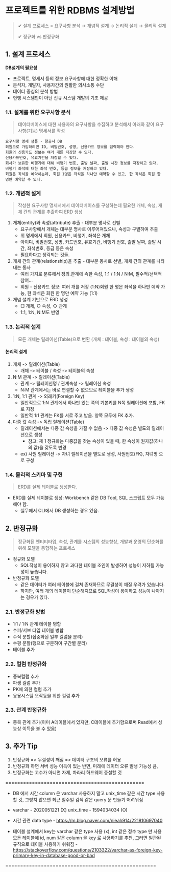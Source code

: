 # 프로젝트를 위한 RDBMS 설계방법

> ✔ 설계 프로세스 = 요구사항 분석 → 개념적 설계 → 논리적 설계 → 물리적 설계
>
> ✔ 정규화 vs 반정규화



## 1. 설계 프로세스

**DB설계의 필요성**

- 프로젝트, 명세서 등의 정보 요구사항에 대한 정확한 이해
- 분석자, 개발자, 사용자간의 원활한 의사소통 수단
- 데이터 중심의 분석 방법
- 현행 시스템만이 아닌 신규 시스템 개발의 기초 제공

### 1.1. 설계를 위한 요구사항 분석

> 데이터베이스에 대한 사용자의 요구사항을 수집하고 분석해서 아래와 같이 요구사항(기능) 명세서를 작성

```
요구사항 명세 샘플 - 항공사 DB
회원으로 가입하려면 ID, 비밀번호, 성명, 신용카드 정보를 입력해야 한다.
회원의 신용카드 정보는 여러 개를 저장할 수 있다.
신용카드번호, 유효기간을 저장할 수 있다.
회사가 보유한 비행기에 대해 비행기 번호, 출발 날짜, 출발 시간 정보를 저장하고 있다.
비행기 좌석에 대한 좌석 번호, 등급 정보를 저장하고 있다.
회원은 좌석을 예약하는데, 회원 1명은 좌석을 하나만 예약할 수 있고, 한 좌석은 회원 한 명만 예약할 수 있다.
```

### 1.2. 개념적 설계

> 작성한 요구사항 명세서에서 데이터베이스를 구성하는데 필요한 개체, 속성, 개체 간의 관계를 추출하여 ERD 생성

1. 개체(entity)와 속성(attribute) 추출 - 대부분 명사로 선별
   - 요구사항에서 개체는 대부분 명사로 이루어져있으나, 속성과 구별하여 추출
   - 위 명세에서 회원, 신용카드, 비행기, 좌석은 개체
   - 아이디, 비밀번호, 성명, 카드번호, 유효기간, 비행기 번호, 출발 날짜, 출발 시간, 좌석번호, 등급 등은 속성
   - 필요하다고 생각되는 것들.
2. 개체 간의 관계(relationship)을 추출 - 대부분 동사로 선별, 개체 간의 관계를 나타내는 동사
   - 여러 가지로 분류해서 정의.관계에 속한 속성, 1:1 / 1:N / N:M, 필수적/선택적 참여...
   - 회원 - 신용카드 정보: 여러 개를 저장 (1:N)회원 한 명은 좌석을 하나만 예약 가능, 한 좌석은 회원 한 명만 예약 가능 (1:1)
3. 개념 설계 기반으로 ERD 생성
   - □ 개체, ○ 속성, ◇ 관계
   - 1:1, 1:N, N:M도 반영

### 1.3. 논리적 설계

> 모든 개체는 릴레이션(Table)으로 변환 (개체 : 테이블, 속성 : 테이블의 속성)

#### 논리적 설계

1. 개체 -> 릴레이션(Table)
   - 개체 -> 테이블 / 속성 -> 테이블의 속성
2. N:M 관계 -> 릴레이션(Table)
   - 관계 -> 릴레이션명 / 관계속성 -> 릴레이션 속성
   - N:M 관계에서는 바로 연결할 수 없으므로 테이블을 추가 생성
3. 1:N, 1:1 관계 -> 외래키(Foreign Key)
   - 일반적으로 1:N 관계에서 하나만 있는 쪽의 기본키를 N쪽 릴레이션에 포함, FK로 지정
   - 일반적 1:1 관계는 FK를 서로 주고 받음. 양쪽 모두에 FK 추가.
4. 다중 값 속성 -> 독립 릴레이션(Table)
   - 릴레이션에서는 다중 값 속성을 가질 수 없음 -> 다중 값 속성은 별도의 릴레이션으로 생성
     - 참고: 제 1 정규화는 다중값을 갖는 속성이 있을 때, 한 속성이 원자값(하나의 값)을 갖도록 변경
   - ex) 사원 릴레이션 -> 자녀 릴레이션을 별도로 생성, 사원번호(FK), 자녀명 으로 구성



### 1.4. 물리적 스키마 및 구현

> ERD를 실제 테이블로 생성한다.

- ERD를 실제 테이블로 생성: Workbench 같은 DB Tool, SQL 스크립트 모두 가능해야 함.
  - 실무에서 CLI에서 DB 생성하는 경우 있음.



## 2. 반정규화

> 정규화된 엔티티타입, 속성, 관계를 시스템의 성능향상, 개발과 운영의 단순화를 위해 모델을 통합하는 프로세스

- 정규화 모델
  - SQL작성이 용이하지 않고 과다한 테이블 조인이 발생하여 성능이 저하될 가능성이 높습니다.
- 반정규화 모델
  - 같은 데이터가 여러 테이블에 걸쳐 존재하므로 무결성이 깨질 우려가 있습니다.
  - 하지만, 여러 개의 테이블이 단순해지므로 SQL작성이 용이하고 성능이 나아지는 경우가 있다.

### 2.1. 반정규화 방법

- 1:1 / 1:N 관계 테이블 병합
- 수퍼/서브 타입 테이블 병합
- 수직 분할(집중화된 일부 컬럼을 분리)
- 수평 분할(행으로 구분하여 구간별 분리)
- 테이블 추가

### 2.2. 컬럼 반정규화

- 중복컬럼 추가
- 파생 컬럼 추가
- PK에 의한 컬럼 추가
- 응용시스템 오작동을 위한 컬럼 추가

### 2.3. 관계 반정규화

- 중복 관계 추가(이미 A테이블에서 있지만, C테이블에 추가함으로써 Read에서 성능상 이득을 볼 수 있음)



## 3. 추가 Tip

1. 반정규화 => 무결성이 깨짐 => 데이터 구조의 오류를 허용
2. 반정규화 하면 서버 성능 이득이 있는 반면, 미래에 데이터 오류 발생 가능성 큼,
3. 반정규화는 고수가 아니면 자제, 차라리 하드웨어 증설할 것

=============================================== 

- DB 에서 시간 column 은 varchar 사용하지 말고 unix_time 같은 시간 type 사용 할 것, 그렇치 않으면 최근 일주일 검색 같은 query 문 만들기 어려워짐 

- varchar - 2020051221 (X) unix_time - 1594034034 (O)

- 시간 관련 data type - https://m.blog.naver.com/nieah914/221810697040

- 테이블 설계에서 key는 varchar 같은 type 사용 (x), int  같은 정수 type 만 사용 모든 테이블에 id, num 같은 column 을 key 로 사용하기를 추천, 그러면 일관된 규칙으로 테이블 사용하기 쉬워짐 - https://stackoverflow.com/questions/2103322/varchar-as-foreign-key-primary-key-in-database-good-or-bad

===================================================




